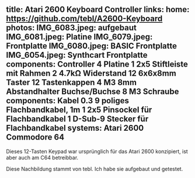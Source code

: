 title: Atari 2600 Keyboard Controller
links:
    home: https://github.com/tebl/A2600-Keyboard
photos:
    IMG_6083.jpeg: aufgebaut
    IMG_6081.jpeg: Platine
    IMG_6079.jpeg: Frontplatte
    IMG_6080.jpeg: BASIC Frontplatte
    IMG_6054.jpeg: Synthcart Frontplatte
components: Controller
    4 Platine
    1 2x5 Stiftleiste mit Rahmen
    2 4.7kΩ Widerstand
    12 6x6x8mm Taster
    12 Tastenkappen
    4 M3 8mm Abstandhalter Buchse/Buchse
    8 M3 Schraube
components: Kabel
    0.3 9 poliges Flachbandkabel, 1m
    1 2x5 Pinsockel für Flachbandkabel
    1 D-Sub-9 Stecker für Flachbandkabel
systems:
    Atari 2600
    Commodore 64
---
Dieses 12-Tasten Keypad war ursprünglich für das Atari 2600 konzipiert, ist aber auch am C64 betreibbar.

Diese Nachbildung stammt von tebl. Ich habe sie aufgebaut und getestet.
